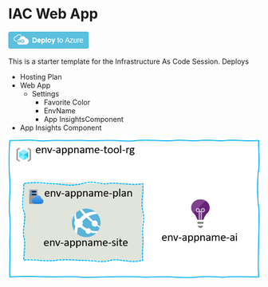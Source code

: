 # IAC Web App 

<a href="https://portal.azure.com/#create/Microsoft.Template/uri/https%3A%2F%2Fraw.githubusercontent.com%2Fmbenko%2FbenkoArm%2Fmaster%2F109-IAC-WebApp.json" target="_blank">
    <img src="../deploy-to-azure.png"/>
</a>

This is a starter template for the Infrastructure As Code Session. Deploys

- Hosting Plan
- Web App
  - Settings
    - Favorite Color
    - EnvName
    - App InsightsComponent
- App Insights Component

![Web Site](109-IaC-WebSite.png)

